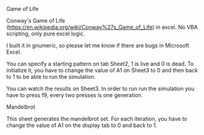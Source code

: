 Game of Life

Conway's Game of Life (https://en.wikipedia.org/wiki/Conway%27s_Game_of_Life) in excel.
No VBA scripting, only pure excel logic.

I built it in gnumeric, so please let me know if there are bugs in Microsoft Excel.

You can specify a starting pattern on tab Sheet2, 1 is live and 0 is dead. To initialize it, you have to change the value of A1 on Sheet3 to 0 and then back to 1 to be able to run the simulation.

You can watch the results on Sheet3. In order to run run the simulation you have to press f9, every two presses is one generation.


Mandelbrot

This sheet generates the mandelbrot set. For each iteration, you have to change the value of A1 on the display tab to 0 and back to 1.
